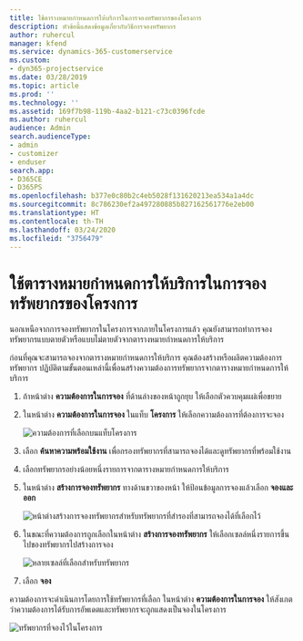 ```yaml
---
title: ใช้ตารางหมายกำหนดการให้บริการในการจองทรัพยากรของโครงการ
description: หัวข้อนี้แสดงข้อมูลเกี่ยวกับวิธีการจองทรัพยากร
author: ruhercul
manager: kfend
ms.service: dynamics-365-customerservice
ms.custom:
- dyn365-projectservice
ms.date: 03/28/2019
ms.topic: article
ms.prod: ''
ms.technology: ''
ms.assetid: 169f7b98-119b-4aa2-b121-c73c0396fcde
ms.author: ruhercul
audience: Admin
search.audienceType:
- admin
- customizer
- enduser
search.app:
- D365CE
- D365PS
ms.openlocfilehash: b377e0c80b2c4eb5028f131620213ea534a1a4dc
ms.sourcegitcommit: 8c786230ef2a497280885b827162561776e2eb00
ms.translationtype: HT
ms.contentlocale: th-TH
ms.lasthandoff: 03/24/2020
ms.locfileid: "3756479"
---
```

# <a name="use-the-schedule-board-to-book-project-resources"></a>ใช้ตารางหมายกำหนดการให้บริการในการจองทรัพยากรของโครงการ

นอกเหนือจากการจองทรัพยากรในโครงการจากภายในโครงการแล้ว คุณยังสามารถทำการจองทรัพยากรแบบตายตัวหรือแบบไม่ตายตัวจากตารางหมายกำหนดการให้บริการ

ก่อนที่คุณจะสามารถจองจากตารางหมายกำหนดการให้บริการ คุณต้องสร้างหรือผลิตความต้องการทรัพยากร ปฏิบัติตามขั้นตอนเหล่านี้เพื่อนสร้างความต้องการทรัพยากรจากตารางหมายกำหนดการให้บริการ

1. ถ้าหน้าต่าง **ความต้องการในการจอง** ที่ด้านล่างของหน้าถูกยุบ ให้เลือกตัวควบคุมแผ่เพื่อขยาย
2. ในหน้าต่าง **ความต้องการในการจอง** ในแท็บ **โครงการ** ให้เลือกความต้องการที่ต้องการจะจอง

    ![ความต้องการที่เลือกบนแท็บโครงการ](media/Resource-Management-image73.png)

3. เลือก **ค้นหาความพร้อมใช้งาน** เพื่อกรองทรัพยากรที่สามารถจองได้และดูทรัพยากรที่พร้อมใช้งาน 
4. เลือกทรัพยากรอย่างน้อยหนึ่งรายการจากตารางหมายกำหนดการให้บริการ 
5. ในหน้าต่าง **สร้างการจองทรัพยากร** ทางด้านขวาของหน้า ให้ป้อนข้อมูลการจองแล้วเลือก **จองและออก**

    ![หน้าต่างสร้างการจองทรัพยากรสำหรับทรัพยากรที่สำรองที่สามารถจองได้ที่เลือกไว้](media/Resource-Management-image74.png)

6. ในขณะที่ความต้องการถูกเลือกในหน้าต่าง **สร้างการจองทรัพยากร** ให้เลือกเซลล์หนึ่งรายการขึ้นไปของทรัพยากรไปสร้างการจอง

    ![หลายเซลล์ที่เลือกสำหรับทรัพยากร](media/Resource-Management-image75.png)

7. เลือก **จอง**

ความต้องการจะดำเนินการโดยการใช้ทรัพยากรที่เลือก ในหน้าต่าง **ความต้องการในการจอง** ให้สังเกตว่าความต้องการได้รับการอัพเดตและทรัพยากรจะถูกแสดงเป็นจองในโครงการ

![ทรัพยากรที่จองไว้ในโครงการ](media/Resource-Management-image76.png)
